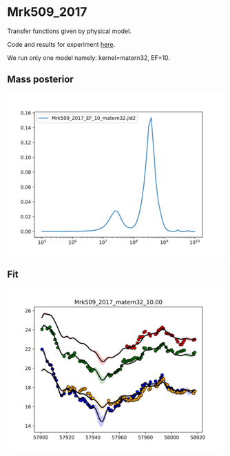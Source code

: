 # Mrk509_2017

Transfer functions given by physical model.

Code and results for experiment [here](Mrk509/2017/Experiment1/).

We run only one model namely: kernel=matern32, EF=10.

## Mass posterior

![Mrk509_2017_posterior_mass](Mrk509/2017/Experiment1/massposterior.svg)


## Fit

![Mrk509_2017_matern32_10_fit](Mrk509/2017/Experiment1/Mrk509_2017_matern32_10.00_bestfit.svg)
